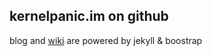 ## kernelpanic.im on github

blog and [wiki](https://github.com/hewigovens/hewigovens.github.com/wiki) are powered by jekyll & boostrap
